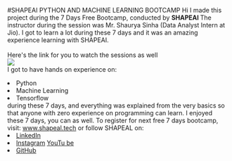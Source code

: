 #SHAPEAI PYTHON AND MACHINE LEARNING BOOTCAMP
 Hi I made this project during the 7 Days Free Bootcamp, conducted by <b> SHAPEAI </b>
 The instructor during the session was Mr. Shaurya Sinha (Data Analyst Intern at Jio). I got to learn a lot during these 7 days and it was an amazing experience learning with SHAPEAI.
 <br><br>Here's the link for you to watch the sessions as well<br> 
 <a
 href="https://www.youtube.com/playlist?list=PL7218TDRnbulNEA-597gCWEBLEOD6h
 "> <img src="https://github.com/ShapeAI/PYTHON-AND-DATA-ANALYTICS/blob/main/YOUTUBE
 20THUMBNAIL-5.png"> </a>
 <br>I got to have hands on experience on:
 <li>Python
 <li>Machine Learning
<li>Tensorflow
<br> during these 7 days, and everything was explained from the very basics so that
 anyone with zero experience on programming can learn.
 I enjoyed these 7 days, you can as well. To register for next free 7 days bootcamp, visit:
<a  href="https://www.shapeal.tech"> www.shapeal.tech</a>
or follow SHAPEAL on:
 <li><a href=
 "https://in. Linkedin.com/company/shapeai">LinkedIn</a>
<li><a  href=	
https://www.instagram.com/shape.ai/?hl=en>Instagram</a>
<lia><a
href=
"https://m.youtube.com/channel/UCTUVDLTW9neuDXWcbmISPdA">YouTu
be</a>
<li><a href=
"https://github.com/shapeal">GitHub</a>
